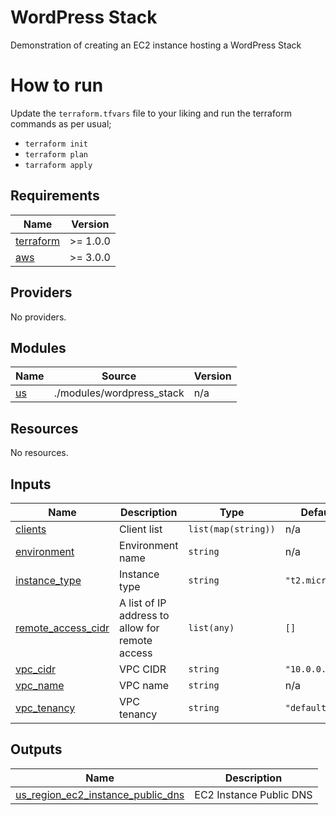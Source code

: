 # WordPress Stack
Demonstration of creating an EC2 instance hosting a WordPress Stack

# How to run
Update the `terraform.tfvars` file to your liking and run the terraform commands as per usual; 
*   `terraform init`
*   `terraform plan`
*   `tarraform apply`


<!-- BEGINNING OF PRE-COMMIT-TERRAFORM DOCS HOOK -->
## Requirements

| Name | Version |
|------|---------|
| <a name="requirement_terraform"></a> [terraform](#requirement\_terraform) | >= 1.0.0 |
| <a name="requirement_aws"></a> [aws](#requirement\_aws) | >= 3.0.0 |

## Providers

No providers.

## Modules

| Name | Source | Version |
|------|--------|---------|
| <a name="module_us"></a> [us](#module\_us) | ./modules/wordpress_stack | n/a |

## Resources

No resources.

## Inputs

| Name | Description | Type | Default | Required |
|------|-------------|------|---------|:--------:|
| <a name="input_clients"></a> [clients](#input\_clients) | Client list | `list(map(string))` | n/a | yes |
| <a name="input_environment"></a> [environment](#input\_environment) | Environment name | `string` | n/a | yes |
| <a name="input_instance_type"></a> [instance\_type](#input\_instance\_type) | Instance type | `string` | `"t2.micro"` | no |
| <a name="input_remote_access_cidr"></a> [remote\_access\_cidr](#input\_remote\_access\_cidr) | A list of IP address to allow for remote access | `list(any)` | `[]` | no |
| <a name="input_vpc_cidr"></a> [vpc\_cidr](#input\_vpc\_cidr) | VPC CIDR | `string` | `"10.0.0.0/16"` | no |
| <a name="input_vpc_name"></a> [vpc\_name](#input\_vpc\_name) | VPC name | `string` | n/a | yes |
| <a name="input_vpc_tenancy"></a> [vpc\_tenancy](#input\_vpc\_tenancy) | VPC tenancy | `string` | `"default"` | no |

## Outputs

| Name | Description |
|------|-------------|
| <a name="output_us_region_ec2_instance_public_dns"></a> [us\_region\_ec2\_instance\_public\_dns](#output\_us\_region\_ec2\_instance\_public\_dns) | EC2 Instance Public DNS |
<!-- END OF PRE-COMMIT-TERRAFORM DOCS HOOK -->
